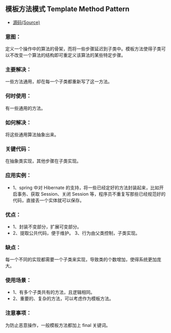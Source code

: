 ## 模板方法模式 Template Method Pattern
- [源码(Source)](../template)
### 意图：
定义一个操作中的算法的骨架，而将一些步骤延迟到子类中。模板方法使得子类可以不改变一个算法的结构即可重定义该算法的某些特定步骤。

### 主要解决：
一些方法通用，却在每一个子类都重新写了这一方法。

### 何时使用：
有一些通用的方法。

### 如何解决：
将这些通用算法抽象出来。

### 关键代码：
在抽象类实现，其他步骤在子类实现。

### 应用实例： 
- 1、spring 中对 Hibernate 的支持，将一些已经定好的方法封装起来，比如开启事务、获取 Session、关闭 Session 等，程序员不重复写那些已经规范好的代码，直接丢一个实体就可以保存。

### 优点： 
- 1、封装不变部分，扩展可变部分。 
- 2、提取公共代码，便于维护。 3、行为由父类控制，子类实现。

### 缺点：
每一个不同的实现都需要一个子类来实现，导致类的个数增加，使得系统更加庞大。

### 使用场景： 
- 1、有多个子类共有的方法，且逻辑相同。 
- 2、重要的、复杂的方法，可以考虑作为模板方法。

### 注意事项：
为防止恶意操作，一般模板方法都加上 final 关键词。